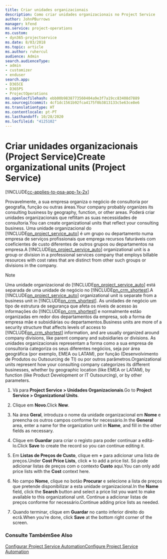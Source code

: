 ```yaml
---
title: Criar unidades organizacionais
description: Como criar unidades organizacionais no Project Service
author: JohnPBurrows
manager: kfend
ms.service: project-operations
ms.custom:
- dyn365-projectservice
ms.date: 8/03/2018
ms.topic: article
ms.author: ruhercul
audience: Admin
search.audienceType:
- admin
- customizer
- enduser
search.app:
- D365CE
- D365PS
- ProjectOperations
ms.openlocfilehash: ebb00b9838773560404a9e3f7a19cc83408d7889
ms.sourcegitcommit: 4cf1dc1561b92fca4175f0b3813133c5e63ce8e6
ms.translationtype: HT
ms.contentlocale: pt-PT
ms.lasthandoff: 10/28/2020
ms.locfileid: "4125102"
---
```

# <a name="create-organizational-units-project-service"></a><span data-ttu-id="d456f-103">Criar unidades organizacionais (Project Service)</span><span class="sxs-lookup"><span data-stu-id="d456f-103">Create organizational units (Project Service)</span></span>

[!INCLUDE[cc-applies-to-psa-app-1x-2x](../includes/cc-applies-to-psa-app-1x-2x.md)]

<span data-ttu-id="d456f-104">Provavelmente, a sua empresa organiza o negócio de consultoria por geografia, função ou outras áreas.</span><span class="sxs-lookup"><span data-stu-id="d456f-104">Your company probably organizes its consulting business by geography, function, or other areas.</span></span> <span data-ttu-id="d456f-105">Poderá criar unidades organizacionais que reflitam as suas necessidades de consultoria.</span><span class="sxs-lookup"><span data-stu-id="d456f-105">You can create organizational units that reflect your consulting business.</span></span> <span data-ttu-id="d456f-106">Uma unidade organizacional do [!INCLUDE[pn_project_service_auto](../includes/pn-project-service-auto.md)] é um grupo ou departamento numa empresa de serviços profissionais que emprega recursos faturáveis com coeficientes de custo diferentes de outros grupos ou departamentos na empresa.</span><span class="sxs-lookup"><span data-stu-id="d456f-106">A [!INCLUDE[pn_project_service_auto](../includes/pn-project-service-auto.md)] organizational unit is a group or division in a professional services company that employs billable resources with cost rates that are distinct from other such groups or divisions in the company.</span></span>  
  
> [!NOTE]
>  <span data-ttu-id="d456f-107">Uma unidade organizacional do [!INCLUDE[pn_project_service_auto](../includes/pn-project-service-auto.md)] está separada de uma unidade de negócio no [!INCLUDE[pn_crm_shortest](../includes/pn-crm-shortest.md)].</span><span class="sxs-lookup"><span data-stu-id="d456f-107">A [!INCLUDE[pn_project_service_auto](../includes/pn-project-service-auto.md)] organizational unit is separate from a business unit in [!INCLUDE[pn_crm_shortest](../includes/pn-crm-shortest.md)].</span></span> <span data-ttu-id="d456f-108">As unidades de negócio um tipo de estrutura de segurança que afeta os níveis de acesso às informações do [!INCLUDE[pn_crm_shortest](../includes/pn-crm-shortest.md)] e normalmente estão organizadas em redor dos departamentos da empresa, sob a forma de empresa mãe e subsidiárias ou departamentos.</span><span class="sxs-lookup"><span data-stu-id="d456f-108">Business units are more of a security structure that affects levels of access to [!INCLUDE[pn_crm_shortest](../includes/pn-crm-shortest.md)] information, and are usually organized around company divisions, like parent company and subsidiaries or divisions.</span></span> <span data-ttu-id="d456f-109">As unidades organizacionais representam a forma como a sua empresa de consultoria categoriza os seus diferentes negócios, seja por área geográfica (por exemplo, EMEA ou LATAM), por função (Desenvolvimento de Produtos ou Outsourcing de TI) ou por outros parâmetros.</span><span class="sxs-lookup"><span data-stu-id="d456f-109">Organizational units represent how your consulting company categorizes its different businesses, whether by geographic location (like EMEA or LATAM), by function (like Product Development or IT Outsourcing), or by other parameters.</span></span>  
  
1.  <span data-ttu-id="d456f-110">Vá para **Project Service > Unidades Organizacionais**.</span><span class="sxs-lookup"><span data-stu-id="d456f-110">Go to **Project Service > Organizational Units**.</span></span>  
  
2.  <span data-ttu-id="d456f-111">Clique em **Novo**.</span><span class="sxs-lookup"><span data-stu-id="d456f-111">Click **New**.</span></span>  
  
3.  <span data-ttu-id="d456f-112">Na área **Geral**, introduza o nome da unidade organizacional em **Nome** e preencha os outros campos conforme for necessário.</span><span class="sxs-lookup"><span data-stu-id="d456f-112">In the **General** area, enter a name for the organization unit in **Name**, and fill in the other fields as necessary.</span></span>  
  
4.  <span data-ttu-id="d456f-113">Clique em **Guardar** para criar o registo para poder continuar a editá-lo.</span><span class="sxs-lookup"><span data-stu-id="d456f-113">Click **Save** to create the record so you can continue editing it.</span></span>  
  
5.  <span data-ttu-id="d456f-114">Em **Listas de Preços de Custo**, clique em **+** para adicionar uma lista de preços.</span><span class="sxs-lookup"><span data-stu-id="d456f-114">Under **Cost Price Lists**, click **+** to add a price list.</span></span> <span data-ttu-id="d456f-115">Só pode adicionar listas de preços com o contexto **Custo** aqui.</span><span class="sxs-lookup"><span data-stu-id="d456f-115">You can only add price lists with the **Cost** context here.</span></span>  
  
6.  <span data-ttu-id="d456f-116">No campo **Nome**, clique no botão **Procurar** e selecione a lista de preços que pretende disponibilizar a esta unidade organizacional.</span><span class="sxs-lookup"><span data-stu-id="d456f-116">In the **Name** field, click the **Search** button and select a price list you want to make available to this organizational unit.</span></span> <span data-ttu-id="d456f-117">Continue a adicionar listas de preços conforme for necessário.</span><span class="sxs-lookup"><span data-stu-id="d456f-117">Continue adding price lists as needed.</span></span>  
  
7.  <span data-ttu-id="d456f-118">Quando terminar, clique em **Guardar** no canto inferior direito do ecrã.</span><span class="sxs-lookup"><span data-stu-id="d456f-118">When you’re done, click **Save** at the bottom right corner of the screen.</span></span>  
  
### <a name="see-also"></a><span data-ttu-id="d456f-119">Consulte Também</span><span class="sxs-lookup"><span data-stu-id="d456f-119">See Also</span></span>  
 [<span data-ttu-id="d456f-120">Configurar Project Service Automation</span><span class="sxs-lookup"><span data-stu-id="d456f-120">Configure Project Service Automation</span></span>](../psa/configure.md)
